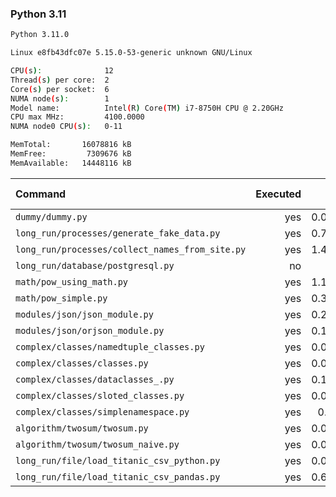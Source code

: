 ### **Python 3.11**

```bash
Python 3.11.0

Linux e8fb43dfc07e 5.15.0-53-generic unknown GNU/Linux

CPU(s):              12
Thread(s) per core:  2
Core(s) per socket:  6
NUMA node(s):        1
Model name:          Intel(R) Core(TM) i7-8750H CPU @ 2.20GHz
CPU max MHz:         4100.0000
NUMA node0 CPU(s):   0-11

MemTotal:       16078816 kB
MemFree:         7309676 kB
MemAvailable:   14448116 kB
```

| Command | Executed | Mean [s] | Stddev [s] | Median [s] | Min [s] | Max [s] | Memory [MB] |
|:---|---:|---:|---:|---:|---:|---:|---:|
| `dummy/dummy.py` | yes | 0.01323 | 0.00144 | 0.0127 | 0.01242 | 0.01721 | 25.88047 |
| `long_run/processes/generate_fake_data.py` | yes | 0.75547 | 0.00801 | 0.75754 | 0.74025 | 0.76654 | 71.46484 |
| `long_run/processes/collect_names_from_site.py` | yes | 1.44167 | 0.01769 | 1.44608 | 1.41239 | 1.45933 | 47.07031 |
| `long_run/database/postgresql.py` | no | -1 | -1 | -1 | -1 | -1 | -1 |
| `math/pow_using_math.py` | yes | 1.17107 | 0.02464 | 1.15966 | 1.14829 | 1.21969 | 25.53281 |
| `math/pow_simple.py` | yes | 0.31799 | 0.00503 | 0.31563 | 0.31403 | 0.33007 | 25.68008 |
| `modules/json/json_module.py` | yes | 0.28385 | 0.00999 | 0.27986 | 0.27819 | 0.31016 | 26.29531 |
| `modules/json/orjson_module.py` | yes | 0.17357 | 0.00155 | 0.17321 | 0.17095 | 0.17646 | 26.76211 |
| `complex/classes/namedtuple_classes.py` | yes | 0.07917 | 0.00084 | 0.07898 | 0.07825 | 0.08119 | 26.67109 |
| `complex/classes/classes.py` | yes | 0.02232 | 0.00195 | 0.02179 | 0.01934 | 0.02457 | 27.36875 |
| `complex/classes/dataclasses_.py` | yes | 0.10843 | 0.00089 | 0.10829 | 0.10724 | 0.11023 | 27.0418 |
| `complex/classes/sloted_classes.py` | yes | 0.02138 | 0.00089 | 0.02182 | 0.0194 | 0.02189 | 27.31914 |
| `complex/classes/simplenamespace.py` | yes | 0.0246 | 0.00081 | 0.02434 | 0.02387 | 0.02679 | 27.79961 |
| `algorithm/twosum/twosum.py` | yes | 0.06953 | 0.0008 | 0.06928 | 0.0687 | 0.07134 | 25.91523 |
| `algorithm/twosum/twosum_naive.py` | yes | 0.07005 | 0.00105 | 0.06981 | 0.06889 | 0.07237 | 25.85195 |
| `long_run/file/load_titanic_csv_python.py` | yes | 0.05598 | 0.00066 | 0.05571 | 0.05508 | 0.05715 | 26.00703 |
| `long_run/file/load_titanic_csv_pandas.py` | yes | 0.60004 | 0.0113 | 0.60021 | 0.58471 | 0.61992 | 68.98984 |
